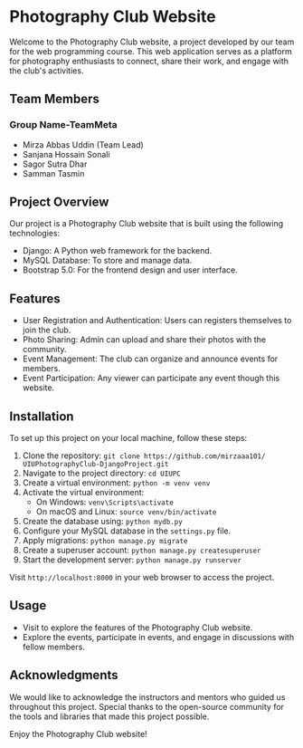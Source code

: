 # Photography Club Website

Welcome to the Photography Club website, a project developed by our team for the web programming course. This web application serves as a platform for photography enthusiasts to connect, share their work, and engage with the club's activities.

## Team Members
   ### Group Name-TeamMeta

- Mirza Abbas Uddin (Team Lead)
- Sanjana Hossain Sonali
- Sagor Sutra Dhar
- Samman Tasmin

## Project Overview

Our project is a Photography Club website that is built using the following technologies:

- Django: A Python web framework for the backend.
- MySQL Database: To store and manage data.
- Bootstrap 5.0: For the frontend design and user interface.

## Features

- User Registration and Authentication: Users can registers themselves to join the club.
- Photo Sharing: Admin can upload and share their photos with the community.
- Event Management: The club can organize and announce events for members.
- Event Participation: Any viewer can participate any event though this website.

## Installation

To set up this project on your local machine, follow these steps:

1. Clone the repository: `git clone https://github.com/mirzaaa101/    UIUPhotographyClub-DjangoProject.git`
2. Navigate to the project directory: `cd UIUPC`
3. Create a virtual environment: `python -m venv venv`
4. Activate the virtual environment:
   - On Windows: `venv\Scripts\activate`
   - On macOS and Linux: `source venv/bin/activate`
5. Create the database using: `python mydb.py`
6. Configure your MySQL database in the `settings.py` file.
7. Apply migrations: `python manage.py migrate`
8. Create a superuser account: `python manage.py createsuperuser`
9. Start the development server: `python manage.py runserver`

Visit `http://localhost:8000` in your web browser to access the project.

## Usage

- Visit to explore the features of the Photography Club website.
- Explore the events, participate in events, and engage in discussions with fellow members.

## Acknowledgments

We would like to acknowledge the instructors and mentors who guided us throughout this project. Special thanks to the open-source community for the tools and libraries that made this project possible.

Enjoy the Photography Club website!
